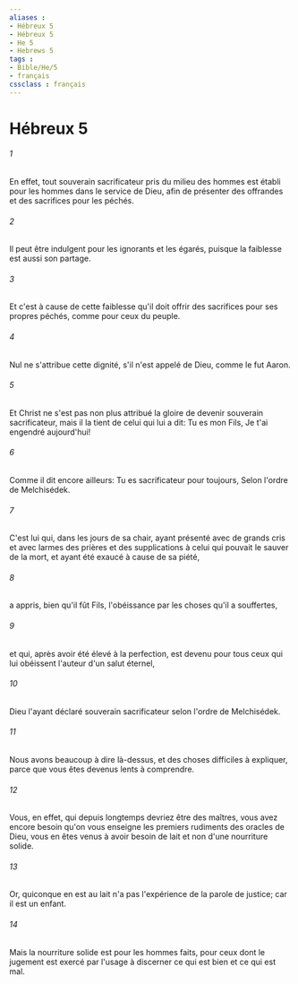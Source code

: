 ```yaml
---
aliases : 
- Hébreux 5
- Hébreux 5
- He 5
- Hebrews 5
tags : 
- Bible/He/5
- français
cssclass : français
---
```


# Hébreux 5

###### 1
En effet, tout souverain sacrificateur pris du milieu des hommes est établi pour les hommes dans le service de Dieu, afin de présenter des offrandes et des sacrifices pour les péchés.
###### 2
Il peut être indulgent pour les ignorants et les égarés, puisque la faiblesse est aussi son partage.
###### 3
Et c'est à cause de cette faiblesse qu'il doit offrir des sacrifices pour ses propres péchés, comme pour ceux du peuple.
###### 4
Nul ne s'attribue cette dignité, s'il n'est appelé de Dieu, comme le fut Aaron.
###### 5
Et Christ ne s'est pas non plus attribué la gloire de devenir souverain sacrificateur, mais il la tient de celui qui lui a dit: Tu es mon Fils, Je t'ai engendré aujourd'hui!
###### 6
Comme il dit encore ailleurs: Tu es sacrificateur pour toujours, Selon l'ordre de Melchisédek.
###### 7
C'est lui qui, dans les jours de sa chair, ayant présenté avec de grands cris et avec larmes des prières et des supplications à celui qui pouvait le sauver de la mort, et ayant été exaucé à cause de sa piété,
###### 8
a appris, bien qu'il fût Fils, l'obéissance par les choses qu'il a souffertes,
###### 9
et qui, après avoir été élevé à la perfection, est devenu pour tous ceux qui lui obéissent l'auteur d'un salut éternel,
###### 10
Dieu l'ayant déclaré souverain sacrificateur selon l'ordre de Melchisédek.
###### 11
Nous avons beaucoup à dire là-dessus, et des choses difficiles à expliquer, parce que vous êtes devenus lents à comprendre.
###### 12
Vous, en effet, qui depuis longtemps devriez être des maîtres, vous avez encore besoin qu'on vous enseigne les premiers rudiments des oracles de Dieu, vous en êtes venus à avoir besoin de lait et non d'une nourriture solide.
###### 13
Or, quiconque en est au lait n'a pas l'expérience de la parole de justice; car il est un enfant.
###### 14
Mais la nourriture solide est pour les hommes faits, pour ceux dont le jugement est exercé par l'usage à discerner ce qui est bien et ce qui est mal.
